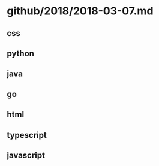 # github/2018/2018-03-07.md



## css



## python



## java



## go



## html



## typescript



## javascript
